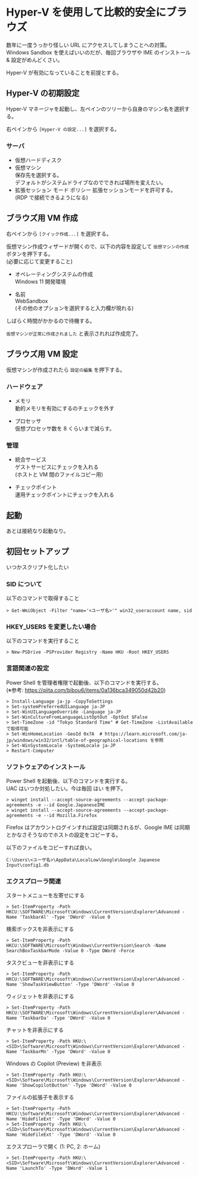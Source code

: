 # Hyper-V を使用して比較的安全にブラウズ

数年に一度うっかり怪しい URL にアクセスしてしまうことへの対策。  
Windows Sandbox を使えばいいのだが、毎回ブラウザや IME のインストール & 設定がめんどくさい。

Hyper-V が有効になっていることを前提とする。

## Hyper-V の初期設定

Hyper-V マネージャを起動し、左ペインのツリーから自身のマシン名を選択する。

右ペインから `[Hyper-V の設定...]` を選択する。

### サーバ
* 仮想ハードディスク
* 仮想マシン  
保存先を選択する。  
デフォルトがシステムドライブなのでできれば場所を変えたい。
* 拡張セッション モード ポリシー
拡張セッションモードを許可する。  
(RDP で接続できるようになる)

## ブラウズ用 VM 作成

右ペインから `[クイック作成...]` を選択する。

仮想マシン作成ウィザードが開くので、以下の内容を設定して `仮想マシンの作成` ボタンを押下する。  
(必要に応じて変更すること)

* オペレーティングシステムの作成  
Windows 11 開発環境 

* 名前  
WebSandbox  
(その他のオプションを選択すると入力欄が現れる)

しばらく時間がかかるので待機する。

`仮想マシンが正常に作成されました` と表示されれば作成完了。

## ブラウズ用 VM 設定
仮想マシンが作成されたら `設定の編集` を押下する。

### ハードウェア
* メモリ  
動的メモリを有効にするのチェックを外す

* プロセッサ  
仮想プロセッサ数を 8 くらいまで減らす。

### 管理
* 統合サービス  
ゲストサービスにチェックを入れる  
(ホストと VM 間のファイルコピー用)

* チェックポイント  
運用チェックポイントにチェックを入れる

## 起動
あとは接続なり起動なり。

## 初回セットアップ
いつかスクリプト化したい

### SID について
以下のコマンドで取得すること

```
> Get-WmiObject -Filter "name='<ユーザ名>'" win32_useraccount name, sid
```

### HKEY_USERS を変更したい場合
以下のコマンドを実行すること

```
> New-PSDrive -PSProvider Registry -Name HKU -Root HKEY_USERS
```

### 言語関連の設定
Power Shell を管理者権限で起動後、以下のコマンドを実行する。  
(※参考: https://qiita.com/bibou6/items/0a136bca349050d42b20)
```
> Install-Language ja-jp -CopyToSettings
> Set-systemPreferredUILanguage ja-JP
> Set-WinUILanguageOverride -Language ja-JP
> Set-WinCultureFromLanguageListOptOut -OptOut $False
> Set-TimeZone -id "Tokyo Standard Time" # Get-TimeZone -ListAvailable で取得可能
> Set-WinHomeLocation -GeoId 0x7A  # https://learn.microsoft.com/ja-jp/windows/win32/intl/table-of-geographical-locations を参照
> Set-WinSystemLocale -SystemLocale ja-JP
> Restart-Computer
```

### ソフトウェアのインストール
Power Shell を起動後、以下のコマンドを実行する。  
UAC はいつか対処したい。今は毎回 はい を押下。
```
> winget install --accept-source-agreements --accept-package-agreements -e --id Google.JapaneseIME
> winget install --accept-source-agreements --accept-package-agreements -e --id Mozilla.Firefox
```

Firefox はアカウントログインすれば設定は同期されるが、Google IME は同期とかなさそうなのでホストの設定をコピーする。

以下のファイルをコピーすれば良い。
```
C:\Users\<ユーザ名>\AppData\LocalLow\Google\Google Japanese Input\config1.db
```

### エクスプローラ関連
スタートメニューを左寄せにする
```
> Set-ItemProperty -Path HKCU:\SOFTWARE\Microsoft\Windows\CurrentVersion\Explorer\Advanced -Name 'TaskbarAl' -Type 'DWord' -Value 0
```
検索ボックスを非表示にする
```
> Set-ItemProperty -Path HKCU:\SOFTWARE\Microsoft\Windows\CurrentVersion\Search -Name SearchBoxTaskbarMode -Value 0 -Type DWord -Force
```
タスクビューを非表示にする
```
> Set-ItemProperty -Path HKCU:\SOFTWARE\Microsoft\Windows\CurrentVersion\Explorer\Advanced -Name 'ShowTaskViewButton' -Type 'DWord' -Value 0
```
ウィジェットを非表示にする
```
> Set-ItemProperty -Path HKCU:\SOFTWARE\Microsoft\Windows\CurrentVersion\Explorer\Advanced -Name 'TaskbarDa' -Type 'DWord' -Value 0
```
チャットを非表示にする
```
> Set-ItemProperty -Path HKU:\<SID>\Software\Microsoft\Windows\CurrentVersion\Explorer\Advanced -Name 'TaskbarMn' -Type 'DWord' -Value 0
```
Windows の Copilot (Preview) を非表示
```
> Set-ItemProperty -Path HKU:\<SID>\Software\Microsoft\Windows\CurrentVersion\Explorer\Advanced -Name 'ShowCopilotButton' -Type 'DWord' -Value 0
```
ファイルの拡張子を表示する
```
> Set-ItemProperty -Path HKCU:\Software\Microsoft\Windows\CurrentVersion\Explorer\Advanced -Name 'HideFileExt' -Type 'DWord' -Value 0
> Set-ItemProperty -Path HKU:\<SID>\Software\Microsoft\Windows\CurrentVersion\Explorer\Advanced -Name 'HideFileExt' -Type 'DWord' -Value 0
```
エクスプローラで開く
(1: PC, 2: ホーム)
```
> Set-ItemProperty -Path HKU:\<SID>\Software\Microsoft\Windows\CurrentVersion\Explorer\Advanced -Name 'LaunchTo' -Type 'DWord' -Value 1
```
